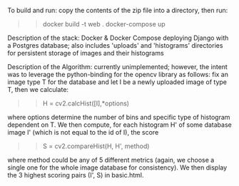 To build and run: copy the contents of the zip file into a directory, then run:

 >> docker build -t web .
 >> docker-compose up

Description of the stack: Docker & Docker Compose deploying Django with a Postgres database;
also includes 'uploads' and 'histograms' directories for persistent storage of images and their histograms

Description of the Algorithm: currently unimplemented; however, the intent was to leverage the python-binding
for the opencv library as follows: fix an image type T for the database and let I be a newly uploaded image of type T,
then we calculate:

>> H = cv2.calcHist([I],*options)

where options determine the number of bins and specific type of histogram dependent on T. We then compute,
for each histogram H' of some database image I' (which is not equal to the id of I), the score

>> S = cv2.compareHist(H, H', method)

where method could be any of 5 different metrics (again, we choose a single one for the whole image database
for consistency). We then display the 3 highest scoring pairs (I', S) in basic.html. 
